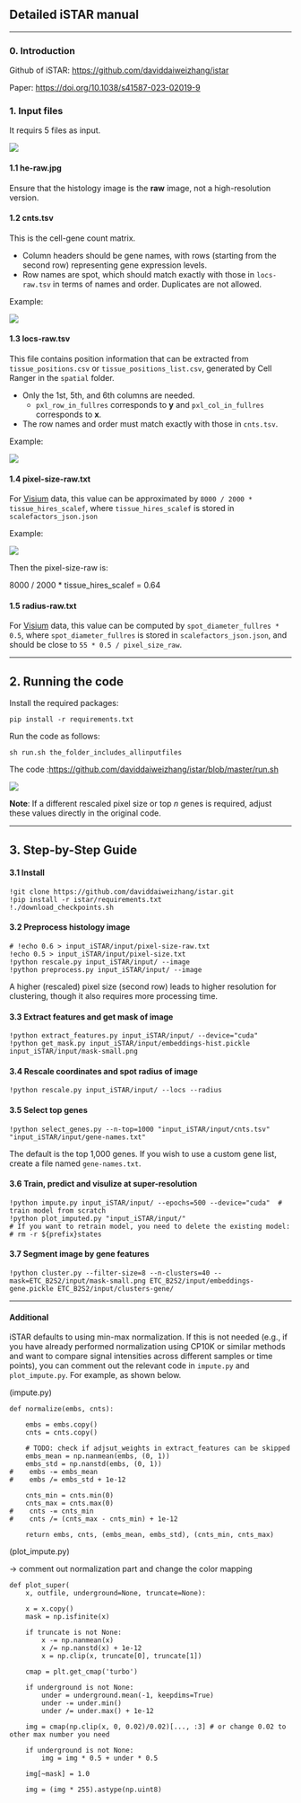 ## Detailed iSTAR manual 

---

### 0. Introduction

Github of iSTAR: https://github.com/daviddaiweizhang/istar

Paper: https://doi.org/10.1038/s41587-023-02019-9

### 1. Input files

It requirs 5 files as input.

![](https://github.com/Liying1996/iSTAR_Manual/blob/main/figs/data_format.png)

#### 1.1 he-raw.jpg

Ensure that the histology image is the **raw** image, not a high-resolution version.

#### 1.2 cnts.tsv

This is the cell-gene count matrix.

- Column headers should be gene names, with rows (starting from the second row) representing gene expression levels.
- Row names are spot, which should match exactly with those in `locs-raw.tsv` in terms of names and order. Duplicates are not allowed.

Example:

![](https://github.com/Liying1996/iSTAR_Manual/blob/main/figs/cnts-example.png)

#### 1.3 locs-raw.tsv

This file contains position information that can be extracted from `tissue_positions.csv` or `tissue_positions_list.csv`, generated by Cell Ranger in the `spatial` folder.

- Only the 1st, 5th, and 6th columns are needed.
  - `pxl_row_in_fullres` corresponds to **y** and `pxl_col_in_fullres` corresponds to **x**.
- The row names and order must match exactly with those in `cnts.tsv`.

Example:

![](https://github.com/Liying1996/iSTAR_Manual/blob/main/figs/locs-raw-example.png)

#### 1.4 pixel-size-raw.txt

For [Visium](https://support.10xgenomics.com/spatial-gene-expression/software/pipelines/latest/output/spatial) data, this value can be approximated by `8000 / 2000 * tissue_hires_scalef`, where `tissue_hires_scalef` is stored in `scalefactors_json.json`

Example:

![](https://github.com/Liying1996/iSTAR_Manual/blob/main/figs/scalefactors_json.png)



Then the pixel-size-raw is:

8000 / 2000 * tissue_hires_scalef  = 0.64

#### 1.5 radius-raw.txt

For [Visium](https://support.10xgenomics.com/spatial-gene-expression/software/pipelines/latest/output/spatial) data, this value can be computed by `spot_diameter_fullres * 0.5`, where `spot_diameter_fullres` is stored in `scalefactors_json.json`, and should be close to `55 * 0.5 / pixel_size_raw`.

---

## 2. Running the code

Install the required packages:

```
pip install -r requirements.txt
```

Run the code as follows:

```
sh run.sh the_folder_includes_allinputfiles
```

The code :https://github.com/daviddaiweizhang/istar/blob/master/run.sh

![](https://github.com/Liying1996/iSTAR_Manual/blob/main/figs/run-code.png)

**Note**: If a different rescaled pixel size or top *n* genes is required, adjust these values directly in the original code.

---

## 3. Step-by-Step Guide

#### 3.1 Install

```
!git clone https://github.com/daviddaiweizhang/istar.git
!pip install -r istar/requirements.txt
!./download_checkpoints.sh
```

#### 3.2 Preprocess histology image

```
# !echo 0.6 > input_iSTAR/input/pixel-size-raw.txt 
!echo 0.5 > input_iSTAR/input/pixel-size.txt
!python rescale.py input_iSTAR/input/ --image
!python preprocess.py input_iSTAR/input/ --image
```

A higher (rescaled) pixel size (second row) leads to higher resolution for clustering, though it also requires more processing time.

#### 3.3 Extract features and get mask of image

```
!python extract_features.py input_iSTAR/input/ --device="cuda"
!python get_mask.py input_iSTAR/input/embeddings-hist.pickle input_iSTAR/input/mask-small.png
```

#### 3.4 Rescale coordinates and spot radius of image

```
!python rescale.py input_iSTAR/input/ --locs --radius
```

#### 3.5 Select top genes

```
!python select_genes.py --n-top=1000 "input_iSTAR/input/cnts.tsv" "input_iSTAR/input/gene-names.txt"
```

The default is the top 1,000 genes. If you wish to use a custom gene list, create a file named `gene-names.txt`.

#### 3.6 Train, predict and visulize at super-resolution

```
!python impute.py input_iSTAR/input/ --epochs=500 --device="cuda"  # train model from scratch
!python plot_imputed.py "input_iSTAR/input/"
# If you want to retrain model, you need to delete the existing model:
# rm -r ${prefix}states
```

#### 3.7 Segment image by gene features

```
!python cluster.py --filter-size=8 --n-clusters=40 --mask=ETC_B2S2/input/mask-small.png ETC_B2S2/input/embeddings-gene.pickle ETC_B2S2/input/clusters-gene/
```

---

#### Additional

iSTAR defaults to using min-max normalization. If this is not needed (e.g., if you have already performed normalization using CP10K or similar methods and want to compare signal intensities across different samples or time points), you can comment out the relevant code in `impute.py` and `plot_impute.py`. For example, as shown below.

(impute.py)

[](https://github.com/Liying1996/iSTAR_Manual/blob/main/figs/impute.png)

```
def normalize(embs, cnts):

    embs = embs.copy()
    cnts = cnts.copy()

    # TODO: check if adjsut_weights in extract_features can be skipped
    embs_mean = np.nanmean(embs, (0, 1))
    embs_std = np.nanstd(embs, (0, 1))
#    embs -= embs_mean
#    embs /= embs_std + 1e-12

    cnts_min = cnts.min(0)
    cnts_max = cnts.max(0)
#    cnts -= cnts_min
#    cnts /= (cnts_max - cnts_min) + 1e-12

    return embs, cnts, (embs_mean, embs_std), (cnts_min, cnts_max)
```

(plot_impute.py)

[](https://github.com/Liying1996/iSTAR_Manual/blob/main/figs/plot_impute.png)

-> comment out normalization part and change the color mapping

```
def plot_super(
    x, outfile, underground=None, truncate=None):

	x = x.copy()
	mask = np.isfinite(x)

	if truncate is not None:
	    x -= np.nanmean(x)
	    x /= np.nanstd(x) + 1e-12
	    x = np.clip(x, truncate[0], truncate[1])

	cmap = plt.get_cmap('turbo')

	if underground is not None:
	    under = underground.mean(-1, keepdims=True)
	    under -= under.min()
	    under /= under.max() + 1e-12

	img = cmap(np.clip(x, 0, 0.02)/0.02)[..., :3] # or change 0.02 to other max number you need

	if underground is not None:
	    img = img * 0.5 + under * 0.5

	img[~mask] = 1.0

	img = (img * 255).astype(np.uint8)
```

